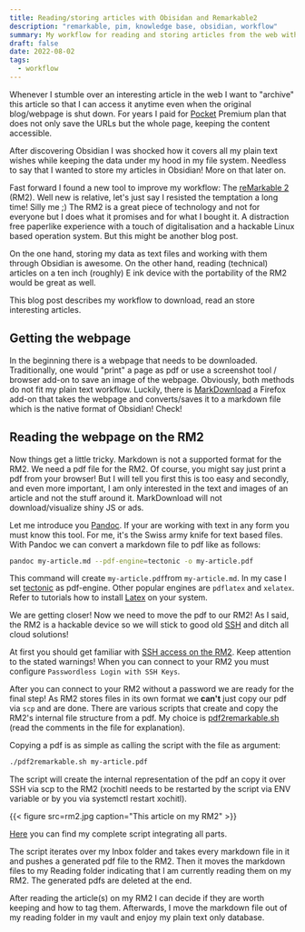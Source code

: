 ```yaml
---
title: Reading/storing articles with Obisidan and Remarkable2
description: "remarkable, pim, knowledge base, obsidian, workflow"
summary: My workflow for reading and storing articles from the web with reMarkable2 and Obsidian.
draft: false
date: 2022-08-02
tags:
  - workflow
---
```


Whenever I stumble over an interesting article in the web I want to "archive" this article so that I can access it anytime even when the original blog/webpage is shut down. For years I paid for [Pocket](https://getpocket.com/en/) Premium plan that does not only save the URLs but the whole page, keeping the content accessible.

After discovering Obsidian I was shocked how it covers all my plain text wishes while keeping the data under my hood in my file system. Needless to say that I wanted to store my articles in Obsidian! More on that later on.

Fast forward I found a new tool to improve my workflow: The [reMarkable 2](https://remarkable.com/) (RM2). Well new is relative, let's just say I resisted the temptation a long time! Silly me ;) The RM2 is a great piece of technology and not for everyone but I does what it promises and for what I bought it. A distraction free paperlike experience with a touch of digitalisation and a hackable Linux based operation system. But this might be another blog post.

On the one hand, storing my data as text files and working with them through Obsidian is awesome. On the other hand, reading (technical) articles on a ten inch (roughly) E ink device with the portability of the RM2 would be great as well.

This blog post describes my workflow to download, read an store interesting articles.

## Getting the webpage

In the beginning there is a webpage that needs to be downloaded. Traditionally, one would "print" a page as pdf or use a screenshot tool / browser add-on to save an image of the webpage. Obviously, both methods do not fit my plain text workflow. Luckily, there is [MarkDownload](https://addons.mozilla.org/en-US/firefox/addon/markdownload/) a Firefox add-on that takes the webpage and converts/saves it to a markdown file which is the native format of Obsidian! Check!

## Reading the webpage on the RM2

Now things get a little tricky. Markdown is not a supported format for the RM2. We need a pdf file for the RM2. Of course, you might say just print a pdf from your browser! But I will tell you first this is too easy and secondly, and even more important, I am only interested in the text and images of an article and not the stuff around it. MarkDownload will not download/visualize shiny JS or ads.

Let me introduce you [Pandoc](https://github.com/jgm/pandoc). If your are working with text in any form you must know this tool. For me, it's the Swiss army knife for text based files. With Pandoc we can convert a markdown file to pdf like as follows:

```bash
pandoc my-article.md --pdf-engine=tectonic -o my-article.pdf
```

This command will create `my-article.pdf`from `my-article.md`. In my case I set [tectonic](https://github.com/tectonic-typesetting/tectonic) as pdf-engine. Other popular engines are `pdflatex` and `xelatex`. Refer to tutorials how to install [Latex](https://www.latex-project.org/) on your system.

We are getting closer! Now we need to move the pdf to our RM2! As I said, the RM2 is a hackable device so we will stick to good old [SSH](https://en.wikipedia.org/wiki/Secure_Shell) and ditch all cloud solutions!

At first you should get familiar with [SSH access on the RM2](https://remarkablewiki.com/tech/ssh). Keep attention to the stated warnings! When you can connect to your RM2 you must configure `Passwordless Login with SSH Keys`.

After you can connect to your RM2 without a password we are ready for the final step! As RM2 stores files in its own format we **can't** just copy our pdf via `scp` and are done. There are various scripts that create and copy the RM2's internal file structure from a pdf. My choice is [pdf2remarkable.sh](https://github.com/adaerr/reMarkableScripts/blob/master/pdf2remarkable.sh) (read the comments in the file for explanation).

Copying a pdf is as simple as calling the script with the file as argument:

```bash
./pdf2remarkable.sh my-article.pdf
```

The script will create the internal representation of the pdf an copy it over SSH via scp to the RM2 (xochitl needs to be restarted by the script via ENV variable or by you via systemctl restart xochitl).

{{< figure src=rm2.jpg caption="This article on my RM2" >}}

[Here](https://github.com/Allaman/dotfiles/blob/master/local/bin/article-to-rm.sh) you can find my complete script integrating all parts.

The script iterates over my Inbox folder and takes every markdown file in it and pushes a generated pdf file to the RM2. Then it moves the markdown files to my Reading folder indicating that I am currently reading them on my RM2. The generated pdfs are deleted at the end.

After reading the article(s) on my RM2 I can decide if they are worth keeping and how to tag them. Afterwards, I move the markdown file out of my reading folder in my vault and enjoy my plain text only database.
